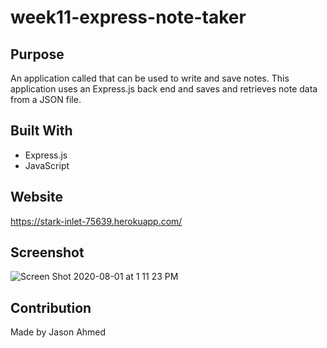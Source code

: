 # week11-express-note-taker

## Purpose
An application called that can be used to write and save notes.
This application uses an Express.js back end and saves and retrieves note data from a JSON file.

## Built With
* Express.js
* JavaScript

## Website
https://stark-inlet-75639.herokuapp.com/

## Screenshot

![Screen Shot 2020-08-01 at 1 11 23 PM](https://user-images.githubusercontent.com/61637816/89109716-9eee7800-d3f8-11ea-8952-bda85e2f5ad8.png)

## Contribution
Made by Jason Ahmed
